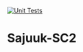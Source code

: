 [![Unit Tests](https://github.com/Guillaume-Docquier/Sajuuk-SC2/actions/workflows/dotnet.yml/badge.svg)](https://github.com/Guillaume-Docquier/Sajuuk-SC2/actions/workflows/dotnet.yml)

# Sajuuk-SC2

